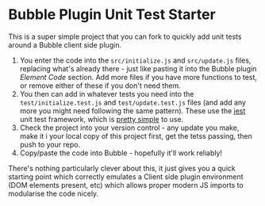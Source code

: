 # Bubble Plugin Unit Test Starter
This is a super simple project that you can fork to quickly add unit tests around a Bubble client side plugin.

1. You enter the code into the `src/initialize.js` and `src/update.js` files, replacing what's already there - just like pasting it into the Bubble plugin *Element Code* section. Add more files if you have more functions to test, or remove either of these if you don't need them.
2. You then can add in whatever tests you need into the `test/initialize.test.js` and `test/update.test.js` files (and add any more you might need following the same pattern). These use the [jest](https://jestjs.io/) unit test framework, which is [pretty simple](https://jestjs.io/docs/using-matchers) to use.
3. Check the project into your version control - any update you make, make it i your local copy of this project first, get the tetss passing, then push to your repo.
4. Copy/paste the code into Bubble - hopefully it'll work reliably!

There's nothing particularly clever about this, it just gives you a quick starting point which correctly emulates a Client side plugin environment (DOM elements present, etc) which allows proper modern JS imports to modularise the code nicely.
